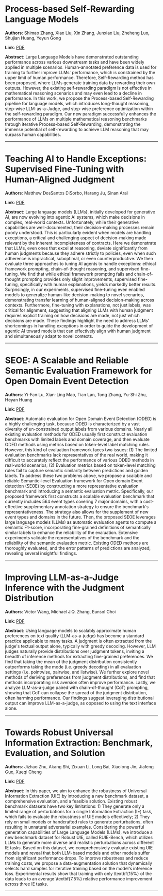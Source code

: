 # Process-based Self-Rewarding Language Models 

**Authors**: Shimao Zhang, Xiao Liu, Xin Zhang, Junxiao Liu, Zheheng Luo, Shujian Huang, Yeyun Gong  

**Link**: [PDF](https://arxiv.org/pdf/2503.03746)  

**Abstract**: Large Language Models have demonstrated outstanding performance across various downstream tasks and have been widely applied in multiple scenarios. Human-annotated preference data is used for training to further improve LLMs' performance, which is constrained by the upper limit of human performance. Therefore, Self-Rewarding method has been proposed, where LLMs generate training data by rewarding their own outputs. However, the existing self-rewarding paradigm is not effective in mathematical reasoning scenarios and may even lead to a decline in performance. In this work, we propose the Process-based Self-Rewarding pipeline for language models, which introduces long-thought reasoning, step-wise LLM-as-a-Judge, and step-wise preference optimization within the self-rewarding paradigm. Our new paradigm successfully enhances the performance of LLMs on multiple mathematical reasoning benchmarks through iterative Process-based Self-Rewarding, demonstrating the immense potential of self-rewarding to achieve LLM reasoning that may surpass human capabilities. 

---
# Teaching AI to Handle Exceptions: Supervised Fine-Tuning with Human-Aligned Judgment 

**Authors**: Matthew DosSantos DiSorbo, Harang Ju, Sinan Aral  

**Link**: [PDF](https://arxiv.org/pdf/2503.02976)  

**Abstract**: Large language models (LLMs), initially developed for generative AI, are now evolving into agentic AI systems, which make decisions in complex, real-world contexts. Unfortunately, while their generative capabilities are well-documented, their decision-making processes remain poorly understood. This is particularly evident when models are handling exceptions, a critical and challenging aspect of decision-making made relevant by the inherent incompleteness of contracts. Here we demonstrate that LLMs, even ones that excel at reasoning, deviate significantly from human judgments because they adhere strictly to policies, even when such adherence is impractical, suboptimal, or even counterproductive. We then evaluate three approaches to tuning AI agents to handle exceptions: ethical framework prompting, chain-of-thought reasoning, and supervised fine-tuning. We find that while ethical framework prompting fails and chain-of-thought prompting provides only slight improvements, supervised fine-tuning, specifically with human explanations, yields markedly better results. Surprisingly, in our experiments, supervised fine-tuning even enabled models to generalize human-like decision-making to novel scenarios, demonstrating transfer learning of human-aligned decision-making across contexts. Furthermore, fine-tuning with explanations, not just labels, was critical for alignment, suggesting that aligning LLMs with human judgment requires explicit training on how decisions are made, not just which decisions are made. These findings highlight the need to address LLMs' shortcomings in handling exceptions in order to guide the development of agentic AI toward models that can effectively align with human judgment and simultaneously adapt to novel contexts. 

---
# SEOE: A Scalable and Reliable Semantic Evaluation Framework for Open Domain Event Detection 

**Authors**: Yi-Fan Lu, Xian-Ling Mao, Tian Lan, Tong Zhang, Yu-Shi Zhu, Heyan Huang  

**Link**: [PDF](https://arxiv.org/pdf/2503.03303)  

**Abstract**: Automatic evaluation for Open Domain Event Detection (ODED) is a highly challenging task, because ODED is characterized by a vast diversity of un-constrained output labels from various domains. Nearly all existing evaluation methods for ODED usually first construct evaluation benchmarks with limited labels and domain coverage, and then evaluate ODED methods using metrics based on token-level label matching rules. However, this kind of evaluation framework faces two issues: (1) The limited evaluation benchmarks lack representatives of the real world, making it difficult to accurately reflect the performance of various ODED methods in real-world scenarios; (2) Evaluation metrics based on token-level matching rules fail to capture semantic similarity between predictions and golden labels. To address these two problems above, we propose a scalable and reliable Semantic-level Evaluation framework for Open domain Event detection (SEOE) by constructing a more representative evaluation benchmark and introducing a semantic evaluation metric. Specifically, our proposed framework first constructs a scalable evaluation benchmark that currently includes 564 event types covering 7 major domains, with a cost-effective supplementary annotation strategy to ensure the benchmark's representativeness. The strategy also allows for the supplement of new event types and domains in the future. Then, the proposed SEOE leverages large language models (LLMs) as automatic evaluation agents to compute a semantic F1-score, incorporating fine-grained definitions of semantically similar labels to enhance the reliability of the evaluation. Extensive experiments validate the representatives of the benchmark and the reliability of the semantic evaluation metric. Existing ODED methods are thoroughly evaluated, and the error patterns of predictions are analyzed, revealing several insightful findings. 

---
# Improving LLM-as-a-Judge Inference with the Judgment Distribution 

**Authors**: Victor Wang, Michael J.Q. Zhang, Eunsol Choi  

**Link**: [PDF](https://arxiv.org/pdf/2503.03064)  

**Abstract**: Using language models to scalably approximate human preferences on text quality (LLM-as-a-judge) has become a standard practice applicable to many tasks. A judgment is often extracted from the judge's textual output alone, typically with greedy decoding. However, LLM judges naturally provide distributions over judgment tokens, inviting a breadth of inference methods for extracting fine-grained preferences. We find that taking the mean of the judgment distribution consistently outperforms taking the mode (i.e. greedy decoding) in all evaluation settings (i.e. pointwise, pairwise, and listwise). We further explore novel methods of deriving preferences from judgment distributions, and find that methods incorporating risk aversion often improve performance. Lastly, we analyze LLM-as-a-judge paired with chain-of-thought (CoT) prompting, showing that CoT can collapse the spread of the judgment distribution, often harming performance. Our findings suggest leveraging distributional output can improve LLM-as-a-judge, as opposed to using the text interface alone. 

---
# Towards Robust Universal Information Extraction: Benchmark, Evaluation, and Solution 

**Authors**: Jizhao Zhu, Akang Shi, Zixuan Li, Long Bai, Xiaolong Jin, Jiafeng Guo, Xueqi Cheng  

**Link**: [PDF](https://arxiv.org/pdf/2503.03201)  

**Abstract**: In this paper, we aim to enhance the robustness of Universal Information Extraction (UIE) by introducing a new benchmark dataset, a comprehensive evaluation, and a feasible solution. Existing robust benchmark datasets have two key limitations: 1) They generate only a limited range of perturbations for a single Information Extraction (IE) task, which fails to evaluate the robustness of UIE models effectively; 2) They rely on small models or handcrafted rules to generate perturbations, often resulting in unnatural adversarial examples. Considering the powerful generation capabilities of Large Language Models (LLMs), we introduce a new benchmark dataset for Robust UIE, called RUIE-Bench, which utilizes LLMs to generate more diverse and realistic perturbations across different IE tasks. Based on this dataset, we comprehensively evaluate existing UIE models and reveal that both LLM-based models and other models suffer from significant performance drops. To improve robustness and reduce training costs, we propose a data-augmentation solution that dynamically selects hard samples for iterative training based on the model's inference loss. Experimental results show that training with only \textbf{15\%} of the data leads to an average \textbf{7.5\%} relative performance improvement across three IE tasks. 

---
